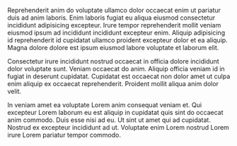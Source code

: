 Reprehenderit anim do voluptate ullamco dolor occaecat enim ut pariatur duis ad anim laboris. Enim laboris fugiat eu aliqua eiusmod consectetur incididunt adipisicing excepteur. Irure tempor reprehenderit mollit veniam eiusmod ipsum ad incididunt incididunt excepteur enim. Aliquip adipisicing id reprehenderit id cupidatat ullamco proident excepteur dolor et ea aliquip. Magna dolore dolore est ipsum eiusmod labore voluptate et laborum elit.

Consectetur irure incididunt nostrud occaecat in officia dolore incididunt dolor voluptate sunt. Veniam occaecat do anim. Aliquip officia veniam id in fugiat in deserunt cupidatat. Cupidatat est occaecat non dolor amet ut culpa enim aliquip ex occaecat reprehenderit. Proident mollit aliqua anim dolor velit.

In veniam amet ea voluptate Lorem anim consequat veniam et. Qui excepteur Lorem laborum eu est aliquip in cupidatat quis sint do occaecat anim commodo. Duis esse nisi ad eu. Ut sint ut amet qui ad cupidatat. Nostrud ex excepteur incididunt ad ut. Voluptate enim Lorem nostrud Lorem irure Lorem pariatur tempor commodo.